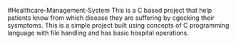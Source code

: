 #Healthcare-Management-System
This is a C based project that help patients know from which disease they are suffering by cgecking their sysmptoms.
This is a simple project built using concepts of C programming language with file handling and has basic hospital operations.
